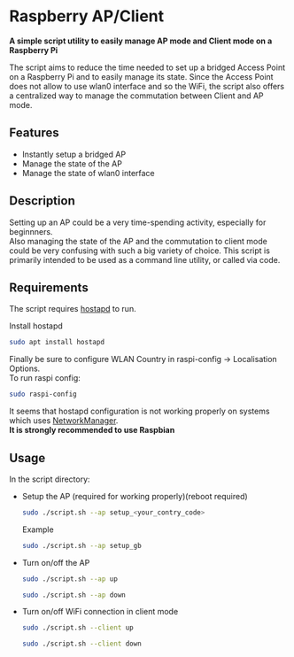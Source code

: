 # Raspberry AP/Client
**A simple script utility to easily manage AP mode and Client mode on a Raspberry Pi**


The script aims to reduce the time needed to set up a bridged Access Point on a Raspberry Pi and to easily manage its state.
Since the Access Point does not allow to use wlan0 interface and so the WiFi, the script also offers a centralized way to manage the commutation between Client and AP mode. 


## Features

- Instantly setup a bridged AP
- Manage the state of the AP
- Manage the state of wlan0 interface

## Description
Setting up an AP could be a very time-spending activity, especially for beginnners.  
Also managing the state of the AP and the commutation to client mode could be very confusing with such a big variety of choice. 
This script is primarily intended to be used as a command line utility, or called via code.


## Requirements

The script requires [hostapd](https://wiki.gentoo.org/wiki/Hostapd) to run.  

Install hostapd

```sh
sudo apt install hostapd
```

Finally be sure to configure WLAN Country in raspi-config -> Localisation Options.  
To run raspi config:

```sh
sudo raspi-config
```


It seems that hostapd configuration is not working properly on systems which uses [NetworkManager](https://wiki.archlinux.org/index.php/NetworkManager).  
**It is strongly recommended to use Raspbian**

## Usage
In the script directory:

* Setup the AP (required for working properly)(reboot required)
    ```sh
    sudo ./script.sh --ap setup_<your_contry_code>
    ```
    Example
     ```sh
    sudo ./script.sh --ap setup_gb
    ```
* Turn on/off the AP
    ```sh
    sudo ./script.sh --ap up
    ```
    ```sh
    sudo ./script.sh --ap down
    ```
* Turn on/off WiFi connection in client mode
    ```sh
    sudo ./script.sh --client up
    ```
    ```sh
    sudo ./script.sh --client down
    ```
